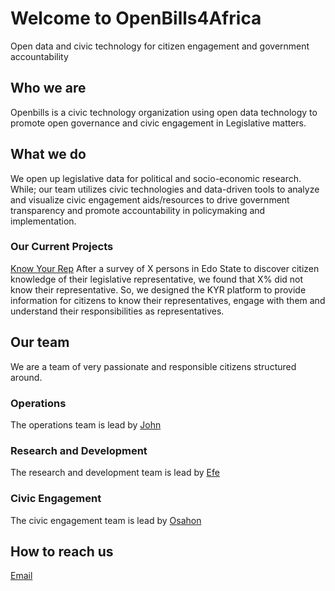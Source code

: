 # Welcome to OpenBills4Africa
Open data and civic technology for citizen engagement and government accountability


## Who we are
Openbills is a civic technology organization using open data technology to promote open governance and civic engagement in Legislative matters. 

## What we do
We open up legislative data for political and socio-economic research. While; our team utilizes civic technologies and data-driven tools to analyze and visualize civic engagement aids/resources to drive government transparency and promote accountability in policymaking and implementation.

### Our Current Projects
[Know Your Rep](https://#)
After a survey of X persons in Edo State to discover citizen knowledge of their legislative representative, we found that X% did not know their representative. So, we designed the KYR platform to provide information for citizens to know their representatives, engage with them and understand their responsibilities as representatives. 


## Our team
We are a team of very passionate and responsible citizens structured around.

### Operations
The operations team is lead by [John](https://#)

### Research and Development
The research and development team is lead by [Efe](/main/Efe.md)

### Civic Engagement 
The civic engagement team is lead by [Osahon](https://#)


## How to reach us
[Email](https://mailto:openbills4Africa@gmail.com)
